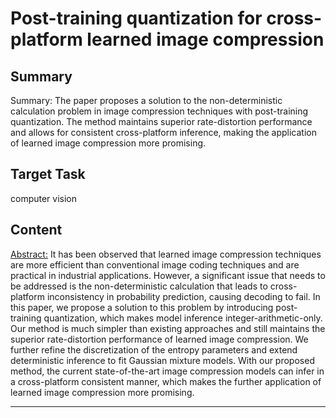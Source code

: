 # Post-training quantization for cross-platform learned image compression

## Summary

Summary: The paper proposes a solution to the non-deterministic calculation problem in image compression techniques with post-training quantization. The method maintains superior rate-distortion performance and allows for consistent cross-platform inference, making the application of learned image compression more promising.


## Target Task

computer vision

## Content

<Abstract:> It has been observed that learned image compression techniques are more efficient than conventional image coding techniques and are practical in industrial applications. However, a significant issue that needs to be addressed is the non-deterministic calculation that leads to cross-platform inconsistency in probability prediction, causing decoding to fail. In this paper, we propose a solution to this problem by introducing post-training quantization, which makes model inference integer-arithmetic-only. Our method is much simpler than existing approaches and still maintains the superior rate-distortion performance of learned image compression. We further refine the discretization of the entropy parameters and extend deterministic inference to fit Gaussian mixture models. With our proposed method, the current state-of-the-art image compression models can infer in a cross-platform consistent manner, which makes the further application of learned image compression more promising.



---

